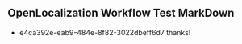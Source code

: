## OpenLocalization Workflow Test MarkDown
* e4ca392e-eab9-484e-8f82-3022dbeff6d7 
thanks!<!--HONumber=Jul16_HO2-->